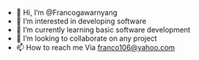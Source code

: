 - 👋 Hi, I’m @Francogawarnyang
- 👀 I’m interested in developing software
- 🌱 I’m currently learning basic software development
- 💞️ I’m looking to collaborate on any project
- 📫 How to reach me Via franco106@yahoo.com

<!---
Francogawarnyang/Francogawarnyang is a ✨ special ✨ repository because its `README.md` (this file) appears on your GitHub profile.
You can click the Preview link to take a look at your changes.
--->
